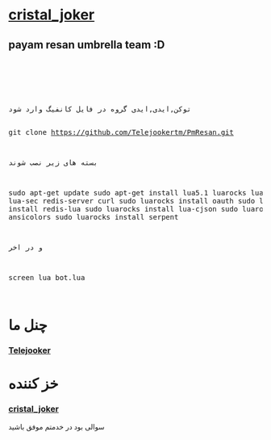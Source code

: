 <a href="telegram.me/cristal_joker"><h1>cristal_joker</h1></a>
<h2>payam resan umbrella team :D</h2><br><br><br>
<h1><mark></mark></h1>
<pre>
توکن,ایدی,ایدی گروه در فایل کانفیگ وارد شود

git clone https://github.com/Telejookertm/PmResan.git

بسته های زیر نصب شوند

sudo apt-get update
sudo apt-get install lua5.1 luarocks lua-socket lua-sec redis-server curl 
sudo luarocks install oauth 
sudo luarocks install redis-lua 
sudo luarocks install lua-cjson 
sudo luarocks install ansicolors 
sudo luarocks install serpent

و در اخر

screen lua bot.lua

</pre>
<h1>چنل ما</h1>
<a href="telegram.me/Telejooker"><h3>Telejooker</h3></a>
<h1>خز کننده</h1>
<a href="telegram.me/cristal_joker"><h3>cristal_joker</h3></a>

سوالی بود در خدمتم
موفق باشید
